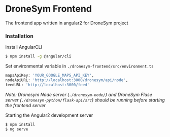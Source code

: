 # DroneSym Frontend

The frontend app written in angular2 for DroneSym project

### Installation

Install AngularCLI

```sh
$ npm install -g @angular/cli
```
Set environmental variable in `./dronesym-frontend/src/environment.ts`

```sh
mapsApiKey: 'YOUR_GOOGLE_MAPS_API_KEY',
nodeApiURL: 'http://localhost:3000/dronesym/api/node',
feedURL: 'http://localhost:3000/feed'
```
_Note: Dronesym Node server (`./dronesym-node/`) and DroneSym Flase server (`./dronesym-python/flask-api/src`) should be running before starting the frontend server_

Starting the Angular2 development server

```sh
$ npm install
$ ng serve
```
